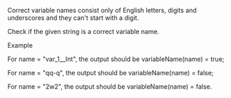 Correct variable names consist only of English letters, digits and underscores and they can't start with a digit.

Check if the given string is a correct variable name.

Example

For name = "var_1__Int", the output should be
variableName(name) = true;

For name = "qq-q", the output should be
variableName(name) = false;

For name = "2w2", the output should be
variableName(name) = false.
